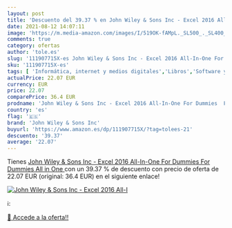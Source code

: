 ```yaml
---
layout: post
title: 'Descuento del 39.37 % en John Wiley & Sons Inc - Excel 2016 All-I'
date: 2021-08-12 14:07:11
image: 'https://m.media-amazon.com/images/I/519OK-fAMpL._SL500_._SL400_.jpg'
comments: true
category: ofertas
author: 'tole.es'
slug: '111907715X-es John Wiley & Sons Inc - Excel 2016 All-In-One For Dummies...'
sku: '111907715X-es'
tags: [ 'Informática, internet y medios digitales','Libros','Software y aplicaciones de negocio','john wiley & sons inc', ]
actualPrice: 22.07 EUR
currency: EUR
price: 22.07
comparePrice: 36.4 EUR
prodname: 'John Wiley & Sons Inc - Excel 2016 All-In-One For Dummies  For Dummies All in One '
country: 'es'
flag: '🇪🇸'
brand: 'John Wiley & Sons Inc'
buyurl: 'https://www.amazon.es/dp/111907715X/?tag=tolees-21'
descuento: '39.37'
average: '22.07'
---
```


Tienes [John Wiley & Sons Inc - Excel 2016 All-In-One For Dummies  For Dummies All in One ](https://www.amazon.es/dp/111907715X/?tag=tolees-21) con un 39.37 % de descuento con precio de oferta de 22.07 EUR (original: 36.4 EUR) en el siguiente enlace!

[![John Wiley & Sons Inc - Excel 2016 All-I](https://m.media-amazon.com/images/I/519OK-fAMpL._SL500_._SL400_.jpg)](https://www.amazon.es/dp/111907715X/?tag=tolees-21)

ℹ️:


[🛒 Accede a la oferta!!](https://www.amazon.es/dp/111907715X/?tag=tolees-21)
